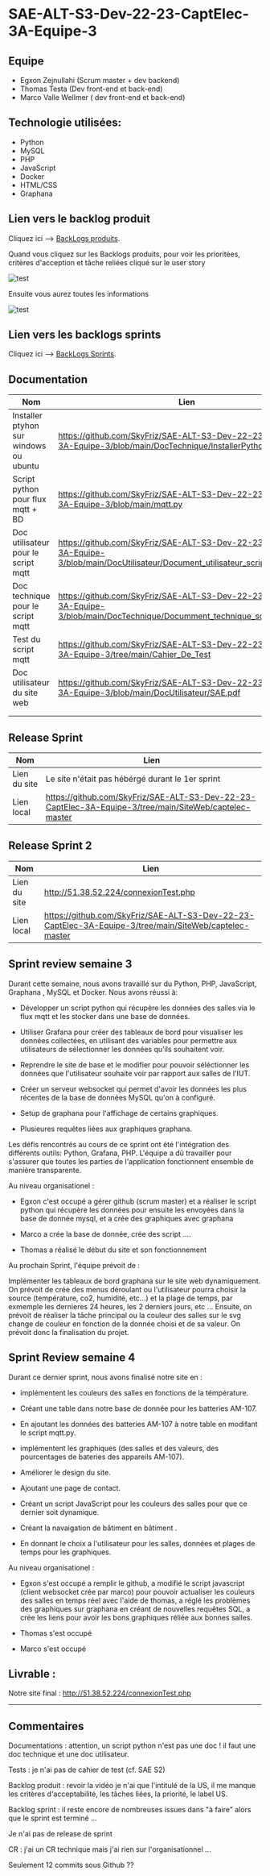 # SAE-ALT-S3-Dev-22-23-CaptElec-3A-Equipe-3

## Equipe
- Egxon Zejnullahi (Scrum master + dev backend)
- Thomas Testa (Dev front-end et back-end)
- Marco Valle Wellmer ( dev front-end et back-end)

## Technologie utilisées:
- Python
- MySQL
- PHP
- JavaScript
- Docker
- HTML/CSS
- Graphana

## Lien vers le backlog produit
Cliquez ici --> [BackLogs produits](https://github.com/users/SkyFriz/projects/2).

Quand vous cliquez sur les Backlogs produits, pour voir les prioritées, critères d'acception et tâche reliées cliqué sur le user story

![test](US.png)

Ensuite vous aurez toutes les informations 


![test](US2.png)


## Lien vers les backlogs sprints
Cliquez ici --> [BackLogs Sprints](https://github.com/users/SkyFriz/projects/2).



## Documentation
| Nom           | Lien        |
|---------------|-------------|
| Installer ptyhon sur windows ou ubuntu| https://github.com/SkyFriz/SAE-ALT-S3-Dev-22-23-CaptElec-3A-Equipe-3/blob/main/DocTechnique/InstallerPython.adoc |
|  Script python pour flux mqtt + BD      | https://github.com/SkyFriz/SAE-ALT-S3-Dev-22-23-CaptElec-3A-Equipe-3/blob/main/mqtt.py        |
|  Doc utilisateur pour le script mqtt|https://github.com/SkyFriz/SAE-ALT-S3-Dev-22-23-CaptElec-3A-Equipe-3/blob/main/DocUtilisateur/Document_utilisateur_scriptPython.adoc  |
|  Doc technique pour le script mqtt| https://github.com/SkyFriz/SAE-ALT-S3-Dev-22-23-CaptElec-3A-Equipe-3/blob/main/DocTechnique/Documment_technique_scriptPy.adoc|
|  Test du script mqtt| https://github.com/SkyFriz/SAE-ALT-S3-Dev-22-23-CaptElec-3A-Equipe-3/tree/main/Cahier_De_Test |
|Doc utilisateur du site web | https://github.com/SkyFriz/SAE-ALT-S3-Dev-22-23-CaptElec-3A-Equipe-3/blob/main/DocUtilisateur/SAE.pdf |
| | |
| | |

## Release Sprint 
| Nom           | Lien        |
|---------------|-------------|
|Lien du site| Le site n'était pas hébérgé durant le 1er sprint|
|Lien local |https://github.com/SkyFriz/SAE-ALT-S3-Dev-22-23-CaptElec-3A-Equipe-3/tree/main/SiteWeb/captelec-master |

## Release Sprint 2
| Nom           | Lien        |
|---------------|-------------|
|Lien du site| http://51.38.52.224/connexionTest.php |
|Lien local |https://github.com/SkyFriz/SAE-ALT-S3-Dev-22-23-CaptElec-3A-Equipe-3/tree/main/SiteWeb/captelec-master |


## Sprint review semaine 3

Durant cette semaine, nous avons travaillé sur du Python, PHP, JavaScript, Graphana , MySQL et Docker. Nous avons réussi à:

- Développer un script python qui récupère les données des salles via le flux mqtt et les stocker dans une base de données.

- Utiliser Grafana pour créer des tableaux de bord pour visualiser les données collectées, en utilisant des variables pour permettre aux utilisateurs de sélectionner les données qu'ils souhaitent voir.

- Reprendre le site de base et le modifier pour pouvoir séléctionner les données que l'utilisateur souhaite voir par rapport aux salles de l'IUT.

- Créer un serveur websocket qui permet d'avoir les données les plus récentes de la base de données MySQL qu'on à configuré.

- Setup de graphana pour l'affichage de certains graphiques.

- Plusieures requêtes liées aux graphiques graphana.

Les défis rencontrés au cours de ce sprint ont été l'intégration des différents outils: Python, Grafana, PHP. L'équipe a dû travailler pour s'assurer que toutes les parties de l'application fonctionnent ensemble de manière transparente.

Au niveau organisationel : 

- Egxon c'est occupé a gérer github (scrum master) et a réaliser le script python qui récupère les données pour ensuite les envoyées dans la base de donnée mysql, et a crée des graphiques avec graphana 

- Marco a crée la base de donnée, crée des script ....

- Thomas a réalisé le début du site et son fonctionnement

Au prochain Sprint, l'équipe prévoit de :

Implémenter les tableaux de bord graphana sur le site web dynamiquement. On prévoit de crée des menus déroulant ou l'utilisateur pourra choisir la source (température, co2, humidité, etc...) et la plage de temps, par exmemple les dernieres 24 heures, les 2 derniers jours, etc ... Ensuite, on prévoit de réaliser la tâche principal ou la couleur des salles sur le svg change de couleur en fonction de la donnée choisi et de sa valeur. On prévoit donc la finalisation du projet.

## Sprint Review semaine 4

Durant ce dernier sprint, nous avons finalisé notre site en :

- implémentent les couleurs des salles en fonctions de la témpérature.

- Créant une table dans notre base de donnée pour les batteries AM-107.

- En ajoutant les données des batteries AM-107 à notre table en modifant le script mqtt.py.

- implémentent les graphiques (des salles et des valeurs, des pourcentages de bateries des appareils AM-107).

- Améliorer le design du site.

- Ajoutant une page de contact.

- Créant un script JavaScript pour les couleurs des salles pour que ce dernier soit dynamique.

- Créant la navaigation de bâtiment en bâtiment .

- En donnant le choix a l'utilisateur pour les salles, données et plages de temps pour les graphiques.

Au niveau organisationel : 

- Egxon s'est occupé a remplir le github, a modifié le script javascript (client websocket crée par marco) pour pouvoir actualiser les couleurs des salles en temps réel avec l'aide de thomas, a réglé les problèmes des graphiques sur graphana en créant de nouvelles requêtes SQL, a crée les liens pour avoir les bons graphiques réliée aux bonnes salles.

- Thomas s'est occupé

- Marco s'est occupé



## Livrable : 
Notre site final : http://51.38.52.224/connexionTest.php


------------------
## Commentaires 

Documentations :  attention, un script python n'est pas une doc ! il faut une doc technique et une doc utilisateur.

Tests :  je n'ai pas de cahier de test (cf. SAE S2)

Backlog produit :  revoir la vidéo je n'ai que l'intitulé de la US, il me manque les critères d'acceptabilité, les tâches liées, la priorité, le label US.


Backlog sprint :  il reste encore de nombreuses issues dans "à faire" alors que le sprint est terminé ... 

Je n'ai pas de release de sprint

CR :  j'ai un CR technique mais j'ai rien sur l'organisationnel ...

Seulement 12 commits sous Github ??

